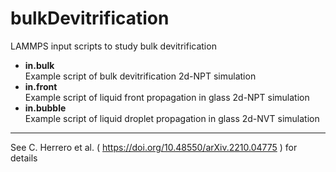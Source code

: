 # bulkDevitrification
LAMMPS input scripts to study bulk devitrification

* **in.bulk**  </br>         Example script of bulk devitrification 2d-NPT simulation
* **in.front** </br>         Example script of liquid front propagation in glass 2d-NPT simulation
* **in.bubble** </br>        Example script of liquid droplet propagation in glass 2d-NVT simulation

--------------
See C. Herrero et al. ( https://doi.org/10.48550/arXiv.2210.04775 ) for details
